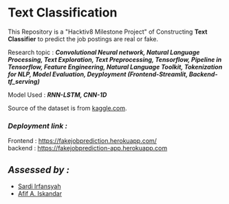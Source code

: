 # Text Classification

This Repository is a "Hacktiv8 Milestone Project" of Constructing **Text Classifier** to predict the job postings are real or fake.

Research topic : ***Convolutional Neural network, Natural Language Processing, Text Exploration, Text Preprocessing, Tensorflow, Pipeline in Tensorflow, Feature Engineering, Natural Language Toolkit, Tokenization for NLP, Model Evaluation, Deyployment (Frontend-Streamlit, Backend-tf_serving)***

Model Used : ***RNN-LSTM, CNN-1D***

Source of the dataset is from [kaggle.com](https://www.kaggle.com/datasets/shivamb/real-or-fake-fake-jobposting-prediction).

### *Deployment link :*
Frontend : https://fakejobprediction.herokuapp.com/ <br>
backend : https://fakejobprediction-app.herokuapp.com


## *Assessed by :*
- <a href="https://github.com/Sardiirfan27">Sardi Irfansyah</a>
- <a href="https://github.com/afifai">Afif A. Iskandar</a>